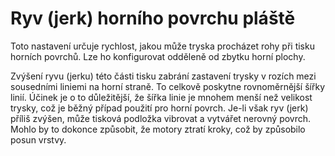Ryv (jerk) horního povrchu pláště
====
Toto nastavení určuje rychlost, jakou může tryska procházet rohy při tisku horních povrchů. Lze ho konfigurovat odděleně od zbytku horní plochy.

Zvýšení ryvu (jerku) této části tisku zabrání zastavení trysky v rozích mezi sousedními liniemi na horní straně. To celkově poskytne rovnoměrnější šířky linií. Účinek je o to důležitější, že šířka linie je mnohem menší než velikost trysky, což je běžný případ použití pro horní povrch. Je-li však ryv (jerk) příliš zvýšen, může tisková podložka vibrovat a vytvářet nerovný povrch. Mohlo by to dokonce způsobit, že motory ztratí kroky, což by způsobilo posun vrstvy.
